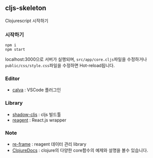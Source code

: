 ## cljs-skeleton

Clojurescript 시작하기

### 시작하기

```
npm i
npm start
```

localhost:3000으로 서버가 실행되며, `src/app/core.cljs`파일을 수정하거나 `public/css/style.css`파일을 수정하면 Hot-reload됩니다.

### Editor

- [calva](https://calva.io/) : VSCode 플러그인

### Library

- [shadow-cljs](http://shadow-cljs.org/) : cljs 빌드툴
- [reagent](https://reagent-project.github.io/) : React.js wrapper

### Note

- [re-frame](https://github.com/day8/re-frame) : reagent 데이터 관리 library
- [ClojureDocs](https://clojuredocs.org/) : clojure의 다양한 core함수의 예제와 설명을 볼수 있습니다.
